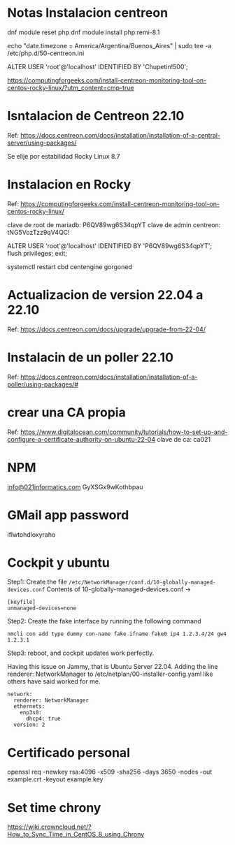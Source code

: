 # Notas Instalacion centreon

dnf module reset php
dnf module install php:remi-8.1

echo "date.timezone = America/Argentina/Buenos_Aires" | sudo tee -a /etc/php.d/50-centreon.ini


ALTER USER 'root'@'localhost' IDENTIFIED BY 'Chupetin!500';

https://computingforgeeks.com/install-centreon-monitoring-tool-on-centos-rocky-linux/?utm_content=cmp-true


# Isntalacion de Centreon 22.10
Ref: https://docs.centreon.com/docs/installation/installation-of-a-central-server/using-packages/

Se elije por estabilidad Rocky Linux 8.7

# Instalacion en Rocky
Ref: https://computingforgeeks.com/install-centreon-monitoring-tool-on-centos-rocky-linux/

clave de root de mariadb: P6QV89wg6S34qpYT
clave de admin centreon: tNG5VozTzz9qV4QC!

ALTER USER 'root'@'localhost' IDENTIFIED BY 'P6QV89wg6S34qpYT';
flush privileges;
exit;

systemctl restart cbd centengine gorgoned



# Actualizacion de version 22.04 a 22.10
Ref: https://docs.centreon.com/docs/upgrade/upgrade-from-22-04/

# Instalacin de un poller 22.10
Ref: https://docs.centreon.com/docs/installation/installation-of-a-poller/using-packages/#


# crear una CA propia
Ref: https://www.digitalocean.com/community/tutorials/how-to-set-up-and-configure-a-certificate-authority-on-ubuntu-22-04
clave de ca: ca021

# NPM
info@021informatics.com
GyXSGx9wKothbpau

# GMail app password
iflwtohdloxyraho

# Cockpit y ubuntu

Step1: Create the file ```/etc/NetworkManager/conf.d/10-globally-managed-devices.conf``` Contents of 10-globally-managed-devices.conf ->
```
[keyfile]
unmanaged-devices=none
```
Step2: Create the fake interface by running the following command
```
nmcli con add type dummy con-name fake ifname fake0 ip4 1.2.3.4/24 gw4 1.2.3.1
```
Step3: reboot, and cockpit updates work perfectly.

Having this issue on Jammy, that is Ubuntu Server 22.04. Adding the line renderer: NetworkManager to /etc/netplan/00-installer-config.yaml like others have said worked for me.
```
network:
  renderer: NetworkManager
  ethernets:
    enp3s0:
      dhcp4: true
  version: 2
  ```

  # Certificado personal

  openssl req -newkey rsa:4096 -x509 -sha256 -days 3650 -nodes -out example.crt -keyout example.key

  # Set time chrony

  https://wiki.crowncloud.net/?How_to_Sync_Time_in_CentOS_8_using_Chrony